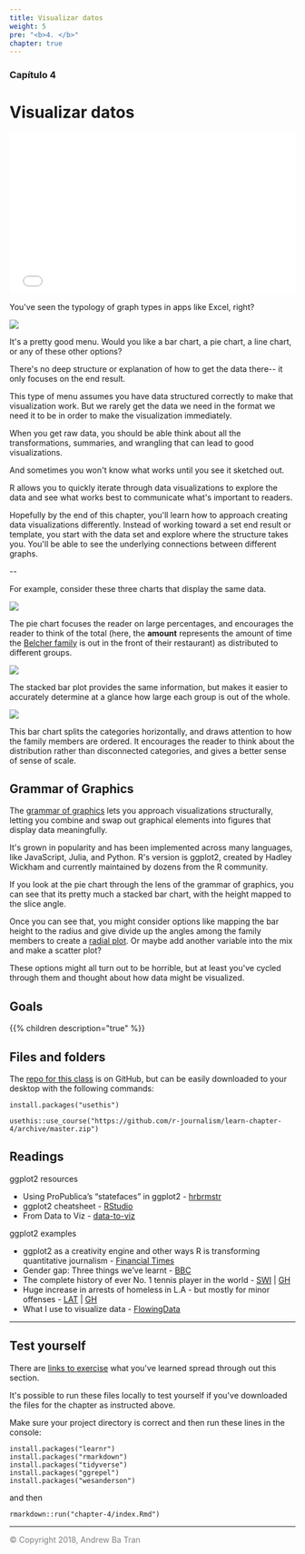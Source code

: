 ```yaml
---
title: Visualizar datos
weight: 5
pre: "<b>4. </b>"
chapter: true
---
```



### Capítulo 4

# Visualizar datos


<div style="position: relative; padding-bottom: 56.25%; height: 0; overflow: hidden;">
  <iframe src="//www.youtube.com/embed/8VW-APX_5a0?t=3s" style="position: absolute; top: 0; left: 0; width: 100%; height: 100%; border:0; encrypted-media" allowfullscreen title="YouTube Video"></iframe>
</div>


You've seen the typology of graph types in apps like Excel, right?

![](/visualizing/images/chart_menu.png?classes=shadow)

It's a pretty good menu. Would you like a bar chart, a pie chart, a line chart, or any of these other options?

There's no deep structure or explanation of how to get the data there-- it only focuses on the end result. 

This type of menu assumes you have data structured correctly to make that visualization work. But we rarely get the data we need in the format we need it to be in order to make the visualization immediately. 

When you get raw data, you should be able think about all the transformations, summaries, and wrangling that can lead to good visualizations. 

And sometimes you won't know what works until you see it sketched out. 

R allows you to quickly iterate through data visualizations to explore the data and see what works best to communicate what's important to readers. 

Hopefully by the end of this chapter, you'll learn how to approach creating data visualizations differently. Instead of working toward a set end result or template, you start with the data set and explore where the structure takes you. You'll be able to see the underlying connections between different graphs. 

--

For example, consider these three charts that display the same data.

![](/visualizing/images/bobs3.png?classes=shadow)

The pie chart focuses the reader on large percentages, and encourages the reader to think of the total (here, the **amount** represents the amount of time the [Belcher family](https://www.fox.com/bobs-burgers/) is out in the front of their restaurant) as distributed to different groups.

![](/visualizing/images/bobs2.png?classes=shadow)


The stacked bar plot provides the same information, but makes it easier to accurately determine at a glance how large each group is out of the whole.

![](/visualizing/images/bobs1.png?classes=shadow)

This bar chart splits the categories horizontally, and draws attention to how the family members are ordered. It encourages the reader to think about the distribution rather than disconnected categories, and gives a better sense of sense of scale.

## Grammar of Graphics

The [grammar of graphics](http://vita.had.co.nz/papers/layered-grammar.html) lets you approach visualizations structurally, letting you combine and swap out graphical elements into figures that display data meaningfully.

It's grown in popularity and has been implemented across many languages, like JavaScript, Julia, and Python. R's version is ggplot2, created by Hadley Wickham and currently maintained by dozens from the R community.

If you look at the pie chart through the lens of the grammar of graphics, you can see that its pretty much a stacked bar chart, with the height mapped to the slice angle.

Once you can see that, you might consider options like mapping the bar height to the radius and give divide up the angles among the family members to create a [radial plot](http://animateddata.co.uk/img/radial-bar-sample1.png). Or maybe add another variable into the mix and make a scatter plot?

These options might all turn out to be horrible, but at least you've cycled through them and thought about how data might be visualized. 

## Goals

{{% children description="true"   %}}


## Files and folders

The [repo for this class](https://github.com/r-journalism/learn-chapter-4) is on GitHub, but can be easily downloaded to your desktop with the following commands:

```
install.packages("usethis")

usethis::use_course("https://github.com/r-journalism/learn-chapter-4/archive/master.zip")
```

## Readings

ggplot2 resources

* Using ProPublica’s “statefaces” in ggplot2 - [hrbrmstr](https://rud.is/b/2016/03/19/using-propublica-statefaces-in-ggplot2/)
* ggplot2 cheatsheet - [RStudio](https://www.rstudio.com/wp-content/uploads/2015/03/ggplot2-cheatsheet.pdf)
* From Data to Viz - [data-to-viz](https://www.data-to-viz.com/)



ggplot2 examples
* ggplot2 as a creativity engine and other ways R is transforming quantitative journalism - [Financial Times](http://johnburnmurdoch.github.io/slides/r-ggplot/#/)
* Gender gap: Three things we’ve learnt - [BBC](https://www.bbc.com/news/business-43668187)
* The complete history of ever No. 1 tennis player in the world - [SWI](https://www.swissinfo.ch/eng/who-is-the-best-_the-complete-history-of-every-no-1-tennis-player/42274984) | [GH](https://github.com/d-qn/2016_06_14_tennisATP)
* Huge increase in arrests of homeless in L.A - but mostly for minor offenses - [LAT](http://www.latimes.com/local/politics/la-me-homeless-arrests-20180204-story.html) | [GH](https://github.com/datadesk/homeless-arrests-analysis/blob/master/analysis.ipynb)
* What I use to visualize data - [FlowingData](https://flowingdata.com/2016/03/08/what-i-use-to-visualize-data/)


----

## Test yourself

There are [links to exercise](http://code.r-journalism.com/chapter-4/) what you've learned spread through out this section.

It's possible to run these files locally to test yourself if you've downloaded the files for the chapter as instructed above.

Make sure your project directory is correct and then run these lines in the console:

```
install.packages("learnr")
install.packages("rmarkdown")
install.packages("tidyverse")
install.packages("ggrepel")
install.packages("wesanderson")
```

and then

```
rmarkdown::run("chapter-4/index.Rmd")
```


-----

<span style="color:gray">© Copyright 2018, Andrew Ba Tran</span>

